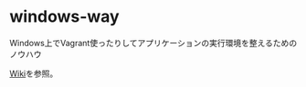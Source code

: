 # windows-way

Windows上でVagrant使ったりしてアプリケーションの実行環境を整えるためのノウハウ

[Wiki](https://github.com/suzuki-shunsuke/windows-way/wiki)を参照。
